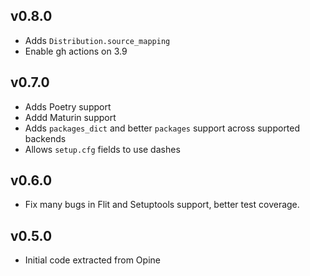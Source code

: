 ## v0.8.0

* Adds `Distribution.source_mapping`
* Enable gh actions on 3.9

## v0.7.0

* Adds Poetry support
* Addd Maturin support
* Adds `packages_dict` and better `packages` support across supported backends
* Allows `setup.cfg` fields to use dashes

## v0.6.0

* Fix many bugs in Flit and Setuptools support, better test coverage.

## v0.5.0

* Initial code extracted from Opine
